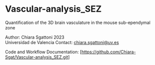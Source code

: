 # Vascular-analysis_SEZ
Quantification of the 3D brain vasculature in the mouse sub-ependymal zone 

Author: Chiara Sgattoni 2023  
Universidad de Valencia
Contact: chiara.sgattoni@uv.es

Code and Workflow Documentation: [https://github.com/Chiara-Sgat/Vascular-analysis_SEZ.git]


